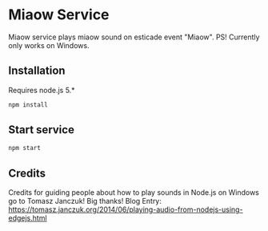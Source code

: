 # Miaow Service

Miaow service plays miaow sound on esticade event "Miaow".
PS! Currently only works on Windows.

## Installation

Requires node.js 5.*

``` bash
npm install
```

## Start service

``` bash
npm start
```

## Credits

Credits for guiding people about how to play sounds in Node.js on Windows go to Tomasz Janczuk!
Big thanks!
Blog Entry: https://tomasz.janczuk.org/2014/06/playing-audio-from-nodejs-using-edgejs.html
